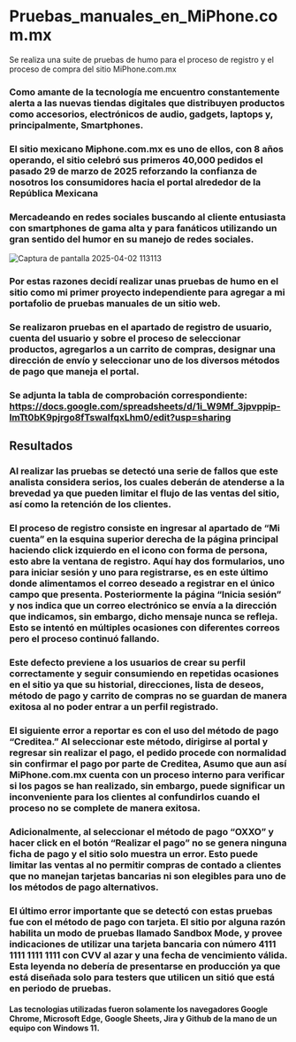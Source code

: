 # Pruebas_manuales_en_MiPhone.com.mx
 Se realiza una suite de pruebas de humo para el proceso de registro y el proceso de compra del sitio MiPhone.com.mx

### Como amante de la tecnología me encuentro constantemente alerta a las nuevas tiendas digitales que distribuyen productos como accesorios, electrónicos de audio, gadgets, laptops y, principalmente, Smartphones.
### El sitio mexicano Miphone.com.mx es uno de ellos, con 8 años operando, el sitio celebró sus primeros 40,000 pedidos el pasado 29 de marzo de 2025 reforzando la confianza de nosotros los consumidores hacia el portal alrededor de la República Mexicana
### Mercadeando en redes sociales buscando al cliente entusiasta con smartphones de gama alta y para fanáticos utilizando un gran sentido del humor en su manejo de redes sociales.

![Captura de pantalla 2025-04-02 113113](https://github.com/user-attachments/assets/4b814207-0888-49a7-8912-0d8822c49ece)

### Por estas razones decidí realizar unas pruebas de humo en el sitio como mi primer proyecto independiente para agregar a mi portafolio de pruebas manuales de un sitio web.

### Se realizaron pruebas en el apartado de registro de usuario, cuenta del usuario y sobre el proceso de seleccionar productos, agregarlos a un carrito de compras, designar una dirección de envío y seleccionar uno de los diversos métodos de pago que maneja el portal.

### Se adjunta la tabla de comprobación correspondiente: https://docs.google.com/spreadsheets/d/1i_W9Mf_3jpvppip-ImTt0bK9pjrgo8fTswaIfqxLhm0/edit?usp=sharing

## Resultados

### Al realizar las pruebas se detectó una serie de fallos que este analista considera serios, los cuales deberán de atenderse a la brevedad ya que pueden limitar el flujo de las ventas del sitio, así como la retención de los clientes.
### El proceso de registro consiste en ingresar al apartado de “Mi cuenta” en la esquina superior derecha de la página principal haciendo click izquierdo en el icono con forma de persona, esto abre la ventana de registro. Aquí hay dos formularios, uno para iniciar sesión y uno para registrarse, es en este último donde alimentamos el correo deseado a registrar en el único campo que presenta. Posteriormente la página “Inicia sesión” y nos indica que un correo electrónico se envía a la dirección que indicamos, sin embargo, dicho mensaje nunca se refleja. Esto se intentó en múltiples ocasiones con diferentes correos pero el proceso continuó fallando.
### Este defecto previene a los usuarios de crear su perfil correctamente y seguir consumiendo en repetidas ocasiones en el sitio ya que su historial, direcciones, lista de deseos, método de pago y carrito de compras no se guardan de manera exitosa al no poder entrar a un perfil registrado.

### El siguiente error a reportar es con el uso del método de pago “Creditea.” Al seleccionar este método, dirigirse al portal y regresar sin realizar el pago, el pedido procede con normalidad sin confirmar el pago por parte de Creditea, Asumo que  aun así MiPhone.com.mx cuenta con un proceso interno para verificar si los pagos se han realizado, sin embargo, puede significar un inconveniente para los clientes al confundirlos cuando el proceso no se complete de manera exitosa.

### Adicionalmente, al seleccionar el método de pago “OXXO” y hacer click en el  botón “Realizar el pago” no se genera ninguna ficha de pago y el sitio solo muestra un error. Esto puede limitar las ventas al no permitir compras de contado a clientes que no manejan tarjetas bancarias ni son elegibles para uno de los métodos de pago alternativos.

### El último error importante que se detectó con estas pruebas fue con el método de pago con tarjeta. El sitio por alguna razón habilita un modo de pruebas llamado Sandbox Mode, y provee indicaciones de utilizar una tarjeta bancaria con número 4111 1111 1111 1111 con CVV al azar y una fecha de vencimiento válida. Esta leyenda no debería de presentarse en producción ya que está diseñada solo para testers que utilicen un sitió que está en periodo de pruebas.

#### Las tecnologias utilizadas fueron solamente los navegadores Google Chrome, Microsoft Edge, Google Sheets, Jira y Github de la mano de un equipo con Windows 11.
